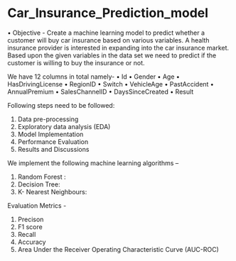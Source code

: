 # Car_Insurance_Prediction_model

• Objective -
Create a machine learning model to predict whether a customer will buy car insurance based on various variables. 
A health insurance provider is interested in expanding into the car insurance market. Based upon the given variables in the data set we need to predict if the customer is willing to buy the insurance or not.

We have 12 columns in total namely-
• Id
• Gender
• Age
• HasDrivingLicense
• RegionID
• Switch
• VehicleAge
• PastAccident
• AnnualPremium
• SalesChannelID
• DaysSinceCreated
• Result

Following steps need to be followed:
1) Data pre-processing
2) Exploratory data analysis (EDA)
3) Model Implementation
4) Performance Evaluation
5) Results and Discussions

We implement the following machine learning algorithms –
1. Random Forest :
2. Decision Tree:
3. K- Nearest Neighbours:

Evaluation Metrics - 
1. Precison
2. F1 score
3. Recall
4. Accuracy
5. Area Under the Receiver Operating Characteristic Curve (AUC-ROC)

